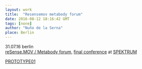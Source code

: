 ```yaml
---
layout: work
title:  "Resensemov metabody forum"
date: 2016-08-12 18:16:42 GMT
tags: [none]
author: "Nuño de la Serna"
place: Berlin
---
```


<p>31.07.16 berlin<br/><a href="http://spektrumberlin.de/open-calls/detail/resensemov-festival-1.html">reSense.MOV / Metabody forum</a>, <a href="http://spektrumberlin.de/events/detail/resense-final-conference.html">final conference</a> at <a href="http://spektrumberlin.de/">SPEKTRUM</a></p><p><a href="http://action-io.tumblr.com/post/139002572728/dev-update-nodejs-websockets-webgl">PROTOTYPE01</a><br/></p>

